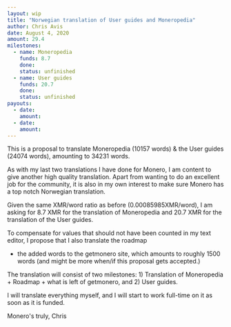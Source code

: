 ```yaml
---
layout: wip
title: "Norwegian translation of User guides and Moneropedia"
author: Chris Avis
date: August 4, 2020
amount: 29.4
milestones:
  - name: Moneropedia
    funds: 8.7
    done:
    status: unfinished
  - name: User guides
    funds: 20.7
    done:
    status: unfinished
payouts:
  - date:
    amount:
  - date:
    amount:
---
```


This is a proposal to translate Moneropedia (10157 words) & the User guides (24074 words), amounting to 34231 words.

As with my last two translations I have done for Monero, I am content to give another high quality translation. Apart 
from wanting to do an excellent job for the community, it is also in my own interest to make sure Monero has a top notch 
Norwegian translation.

Given the same XMR/word ratio as before (0.00085985XMR/word), I am asking for 8.7 XMR for the translation of Moneropedia 
and 20.7 XMR for the translation of the User guides.

To compensate for values that should not have been counted in my text editor, I propose that I also translate the roadmap 
+ the added words to the getmonero site, which amounts to roughly 1500 words (and might be more when/if this proposal gets 
accepted.)

The translation will consist of two milestones: 1) Translation of Moneropedia + Roadmap + what is left of getmonero, and 2) User guides.

I will translate everything myself, and I will start to work full-time on it as soon as it is funded.

Monero's truly,
Chris